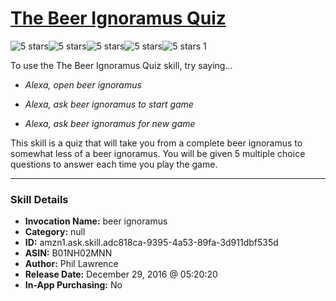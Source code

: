# [The Beer Ignoramus Quiz](http://alexa.amazon.com/#skills/amzn1.ask.skill.adc818ca-9395-4a53-89fa-3d911dbf535d)
![5 stars](../../images/ic_star_black_18dp_1x.png)![5 stars](../../images/ic_star_black_18dp_1x.png)![5 stars](../../images/ic_star_black_18dp_1x.png)![5 stars](../../images/ic_star_black_18dp_1x.png)![5 stars](../../images/ic_star_black_18dp_1x.png) 1

To use the The Beer Ignoramus Quiz skill, try saying...

* *Alexa, open beer ignoramus*

* *Alexa, ask beer ignoramus to start game*

* *Alexa, ask beer ignoramus for new game*

This skill is a quiz that will take you from a complete beer ignoramus to somewhat less of a beer ignoramus.  You will be given 5 multiple choice questions to answer each time you play the game.

***

### Skill Details

* **Invocation Name:** beer ignoramus
* **Category:** null
* **ID:** amzn1.ask.skill.adc818ca-9395-4a53-89fa-3d911dbf535d
* **ASIN:** B01NH02MNN
* **Author:** Phil Lawrence
* **Release Date:** December 29, 2016 @ 05:20:20
* **In-App Purchasing:** No
